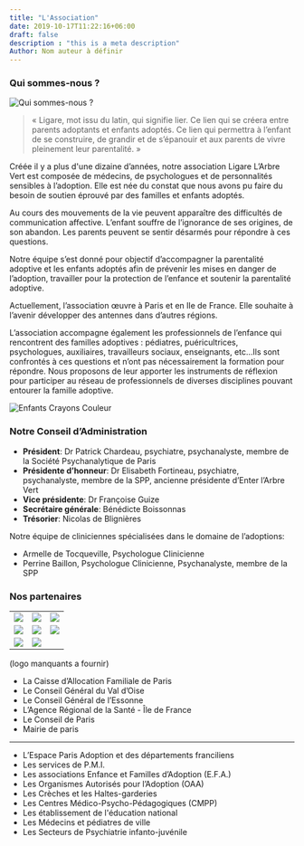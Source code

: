 ```yaml
---
title: "L'Association"
date: 2019-10-17T11:22:16+06:00
draft: false
description : "this is a meta description"
Author: Nom auteur à définir
---
```



### Qui sommes-nous ?

![Qui sommes-nous ?](/images/qui-sommes-nous.jpg)

> « Ligare, mot issu du latin, qui signifie lier. Ce lien qui se créera entre parents adoptants et enfants adoptés. Ce lien qui permettra à l’enfant de se construire, de grandir et de s’épanouir et aux parents de vivre pleinement leur parentalité. »

Créée il y a plus d'une dizaine d’années, notre association Ligare L’Arbre Vert est composée de médecins, de psychologues et de personnalités sensibles à l’adoption. Elle est née du constat que nous avons pu faire du besoin de soutien éprouvé par des familles et enfants adoptés.

Au cours des mouvements de la vie peuvent apparaître des difficultés de communication affective. L’enfant souffre de l’ignorance de ses origines, de son abandon. Les parents peuvent se sentir désarmés pour répondre à ces questions.

Notre équipe s’est donné pour objectif d’accompagner la parentalité adoptive et les enfants adoptés afin de prévenir les mises en danger de l’adoption, travailler pour la protection de l’enfance et soutenir la parentalité adoptive.

Actuellement, l’association œuvre à Paris et en Ile de France. Elle souhaite à l’avenir développer des antennes dans d’autres régions.

L’association accompagne également les professionnels de l’enfance qui rencontrent des familles adoptives : pédiatres, puéricultrices, psychologues, auxiliaires, travailleurs sociaux, enseignants, etc…Ils sont confrontés à ces questions et n’ont pas nécessairement la formation pour répondre. Nous proposons de leur apporter les instruments de réflexion pour participer au réseau de professionnels de diverses disciplines pouvant entourer la famille adoptive.

![Enfants Crayons Couleur](/images/enfants-crayons-couleurs.jpg)

### Notre Conseil d’Administration

* **Président**: Dr Patrick Chardeau, psychiatre, psychanalyste, membre de la Société Psychanalytique de Paris
* **Présidente d’honneur**: Dr Elisabeth Fortineau, psychiatre, psychanalyste, membre de la SPP, ancienne présidente d’Enter l’Arbre Vert
* **Vice présidente**: Dr Françoise Guize
* **Secrétaire générale**: Bénédicte Boissonnas
* **Trésorier**: Nicolas de Blignières

Notre équipe de cliniciennes spécialisées dans le domaine de l’adoptions:

* Armelle de Tocqueville, Psychologue Clinicienne
* Perrine Baillon, Psychologue Clinicienne, Psychanalyste, membre de la SPP

### Nos partenaires

|  	|  	|  	|
|-	|-	|-	|
| ![](/images/partenaires/cramif.jpg) | ![](/images/partenaires/cg-hauts-de-seine.jpg) | ![](/images/partenaires/cg-val-de-marne.jpg) |
| ![](/images/partenaires/cg-yvelines.jpg) | ![](/images/partenaires/cg-seine-saint-denis.jpg) | ![](/images/partenaires/cg-seine-et-marne.jpg) |
| ![](/images/partenaires/ile-de-france.jpg) | ![](/images/partenaires/fondation-de-france.jpg) |  |

(logo manquants a fournir)

* La Caisse d’Allocation Familiale de Paris
* Le Conseil Général du Val d’Oise
* Le Conseil Général de l’Essonne
* L’Agence Régional de la Santé - Île de France
* Le Conseil de Paris
* Mairie de paris

---

* L’Espace Paris Adoption et des départements franciliens
* Les services de P.M.I.
* Les associations Enfance et Familles d’Adoption (E.F.A.)
* Les Organismes Autorisés pour l’Adoption (OAA)
* Les Crèches et les Haltes-garderies
* Les Centres Médico-Psycho-Pédagogiques (CMPP)
* Les établissement de l'éducation national
* Les Médecins et pédiatres de ville
* Les Secteurs de Psychiatrie infanto-juvénile
